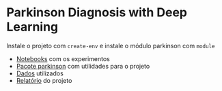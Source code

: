 # Parkinson Diagnosis with Deep Learning

Instale o projeto com `create-env` e instale o módulo parkinson com `module` 

- [Notebooks](notebooks/) com os experimentos
- [Pacote parkinson](parkinson/) com utilidades para o projeto
- [Dados](data/) utilizados
- [Relatório](report/) do projeto